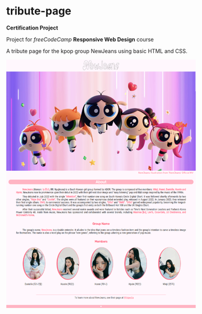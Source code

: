 # tribute-page

**Certification Project**  

Project for *freeCodeCamp* **Responsive Web Design** course  

A tribute page for the kpop group NewJeans using basic HTML and CSS.

![Project's screenshot](images/screenshot.png)
